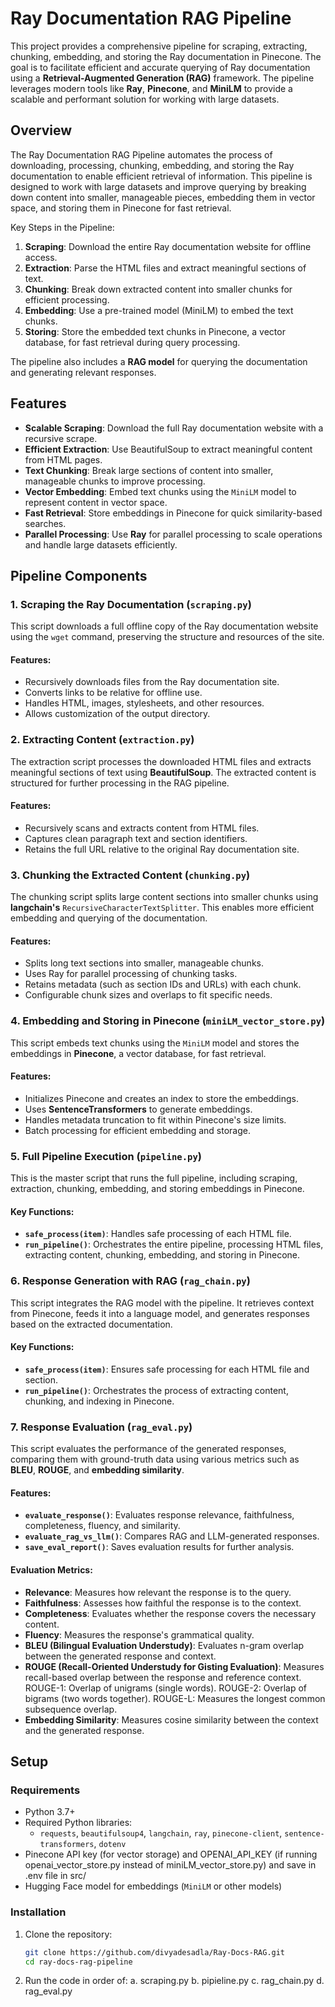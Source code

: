 # Ray Documentation RAG Pipeline

This project provides a comprehensive pipeline for scraping, extracting, chunking, embedding, and storing the Ray documentation in Pinecone. The goal is to facilitate efficient and accurate querying of Ray documentation using a **Retrieval-Augmented Generation (RAG)** framework. The pipeline leverages modern tools like **Ray**, **Pinecone**, and **MiniLM** to provide a scalable and performant solution for working with large datasets.

## Overview

The Ray Documentation RAG Pipeline automates the process of downloading, processing, chunking, embedding, and storing the Ray documentation to enable efficient retrieval of information. This pipeline is designed to work with large datasets and improve querying by breaking down content into smaller, manageable pieces, embedding them in vector space, and storing them in Pinecone for fast retrieval.

Key Steps in the Pipeline:
1. **Scraping**: Download the entire Ray documentation website for offline access.
2. **Extraction**: Parse the HTML files and extract meaningful sections of text.
3. **Chunking**: Break down extracted content into smaller chunks for efficient processing.
4. **Embedding**: Use a pre-trained model (MiniLM) to embed the text chunks.
5. **Storing**: Store the embedded text chunks in Pinecone, a vector database, for fast retrieval during query processing.

The pipeline also includes a **RAG model** for querying the documentation and generating relevant responses.

## Features

- **Scalable Scraping**: Download the full Ray documentation website with a recursive scrape.
- **Efficient Extraction**: Use BeautifulSoup to extract meaningful content from HTML pages.
- **Text Chunking**: Break large sections of content into smaller, manageable chunks to improve processing.
- **Vector Embedding**: Embed text chunks using the `MiniLM` model to represent content in vector space.
- **Fast Retrieval**: Store embeddings in Pinecone for quick similarity-based searches.
- **Parallel Processing**: Use **Ray** for parallel processing to scale operations and handle large datasets efficiently.

## Pipeline Components

### 1. Scraping the Ray Documentation (`scraping.py`)

This script downloads a full offline copy of the Ray documentation website using the `wget` command, preserving the structure and resources of the site.

#### Features:
- Recursively downloads files from the Ray documentation site.
- Converts links to be relative for offline use.
- Handles HTML, images, stylesheets, and other resources.
- Allows customization of the output directory.

### 2. Extracting Content (`extraction.py`)

The extraction script processes the downloaded HTML files and extracts meaningful sections of text using **BeautifulSoup**. The extracted content is structured for further processing in the RAG pipeline.

#### Features:
- Recursively scans and extracts content from HTML files.
- Captures clean paragraph text and section identifiers.
- Retains the full URL relative to the original Ray documentation site.

### 3. Chunking the Extracted Content (`chunking.py`)

The chunking script splits large content sections into smaller chunks using **langchain's** `RecursiveCharacterTextSplitter`. This enables more efficient embedding and querying of the documentation.

#### Features:
- Splits long text sections into smaller, manageable chunks.
- Uses Ray for parallel processing of chunking tasks.
- Retains metadata (such as section IDs and URLs) with each chunk.
- Configurable chunk sizes and overlaps to fit specific needs.

### 4. Embedding and Storing in Pinecone (`miniLM_vector_store.py`)

This script embeds text chunks using the `MiniLM` model and stores the embeddings in **Pinecone**, a vector database, for fast retrieval.

#### Features:
- Initializes Pinecone and creates an index to store the embeddings.
- Uses **SentenceTransformers** to generate embeddings.
- Handles metadata truncation to fit within Pinecone's size limits.
- Batch processing for efficient embedding and storage.

### 5. Full Pipeline Execution (`pipeline.py`)

This is the master script that runs the full pipeline, including scraping, extraction, chunking, embedding, and storing embeddings in Pinecone.

#### Key Functions:
- **`safe_process(item)`**: Handles safe processing of each HTML file.
- **`run_pipeline()`**: Orchestrates the entire pipeline, processing HTML files, extracting content, chunking, embedding, and storing in Pinecone.

### 6. Response Generation with RAG (`rag_chain.py`)

This script integrates the RAG model with the pipeline. It retrieves context from Pinecone, feeds it into a language model, and generates responses based on the extracted documentation.

#### Key Functions:
- **`safe_process(item)`**: Ensures safe processing for each HTML file and section.
- **`run_pipeline()`**: Orchestrates the process of extracting content, chunking, and indexing in Pinecone.

### 7. Response Evaluation (`rag_eval.py`)

This script evaluates the performance of the generated responses, comparing them with ground-truth data using various metrics such as **BLEU**, **ROUGE**, and **embedding similarity**.

#### Features:
- **`evaluate_response()`**: Evaluates response relevance, faithfulness, completeness, fluency, and similarity.
- **`evaluate_rag_vs_llm()`**: Compares RAG and LLM-generated responses.
- **`save_eval_report()`**: Saves evaluation results for further analysis.

#### Evaluation Metrics:
- **Relevance**: Measures how relevant the response is to the query.
- **Faithfulness**: Assesses how faithful the response is to the context.
- **Completeness**: Evaluates whether the response covers the necessary content.
- **Fluency**: Measures the response's grammatical quality.
- **BLEU (Bilingual Evaluation Understudy)**: Evaluates n-gram overlap between the generated response and context.
- **ROUGE (Recall-Oriented Understudy for Gisting Evaluation)**: Measures recall-based overlap between the response and reference context.
    ROUGE-1: Overlap of unigrams (single words).
    ROUGE-2: Overlap of bigrams (two words together).
    ROUGE-L: Measures the longest common subsequence overlap.
- **Embedding Similarity**: Measures cosine similarity between the context and the generated response.

## Setup

### Requirements

- Python 3.7+
- Required Python libraries:
  - `requests`, `beautifulsoup4`, `langchain`, `ray`, `pinecone-client`, `sentence-transformers`, `dotenv`
- Pinecone API key (for vector storage) and OPENAI_API_KEY (if running openai_vector_store.py instead of miniLM_vector_store.py) and save in .env file in src/
- Hugging Face model for embeddings (`MiniLM` or other models)

### Installation

1. Clone the repository:
   ```bash
   git clone https://github.com/divyadesadla/Ray-Docs-RAG.git
   cd ray-docs-rag-pipeline

2. Run the code in order of:
   a. scraping.py
   b. pipieline.py
   c. rag_chain.py
   d. rag_eval.py